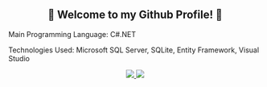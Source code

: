 <h2 align="center">
  👋 Welcome to my Github Profile! 👋
</h2>

<p align="justify">
  Main Programming Language: C#.NET
  
  Technologies Used: Microsoft SQL Server, SQLite, Entity Framework, Visual Studio
</p>

<p align="center">
  <a href="https://www.facebook.com/fge.demin">
    <img src="https://img.shields.io/badge/Facebook-informational?style=flat&logo=facebook&logoColor=white&color=1877F2">
  </a>
  <a href="https://www.instagram.com/fgedemin">
    <img src="https://img.shields.io/badge/Instagram-informational?style=flat&logo=instagram&logoColor=white&color=E4405F">
  </a>
</p>
<!--
**FDemin/FDemin** is a ✨ _special_ ✨ repository because its `README.md` (this file) appears on your GitHub profile.

Here are some ideas to get you started:

- 🔭 I’m currently working on ...
- 🌱 I’m currently learning ...
- 👯 I’m looking to collaborate on ...
- 🤔 I’m looking for help with ...
- 💬 Ask me about ...
- 📫 How to reach me: ...
- 😄 Pronouns: ...
- ⚡ Fun fact: ...
-->
